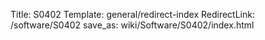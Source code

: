 Title: S0402
Template: general/redirect-index
RedirectLink: /software/S0402
save_as: wiki/Software/S0402/index.html